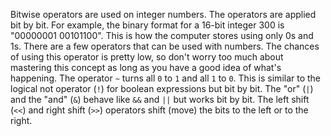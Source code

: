 Bitwise operators are used on integer numbers. The operators are applied bit by bit. For example, the binary format for a 16-bit integer 300 is "00000001 00101100". This is how the computer stores using only 0s and 1s. There are a few operators that can be used with numbers. The chances of using this operator is pretty low, so don't worry too much about mastering this concept as long as you have a good idea of what's happening. The operator `~` turns all `0` to `1` and all `1` to `0`. This is similar to the logical not operator (`!`) for boolean expressions but bit by bit. The "or" (`|`) and the "and" (`&`) behave like `&&` and `||` but works bit by bit. The left shift (`<<`) and right shift (`>>`) operators shift (move) the bits to the left or to the right.